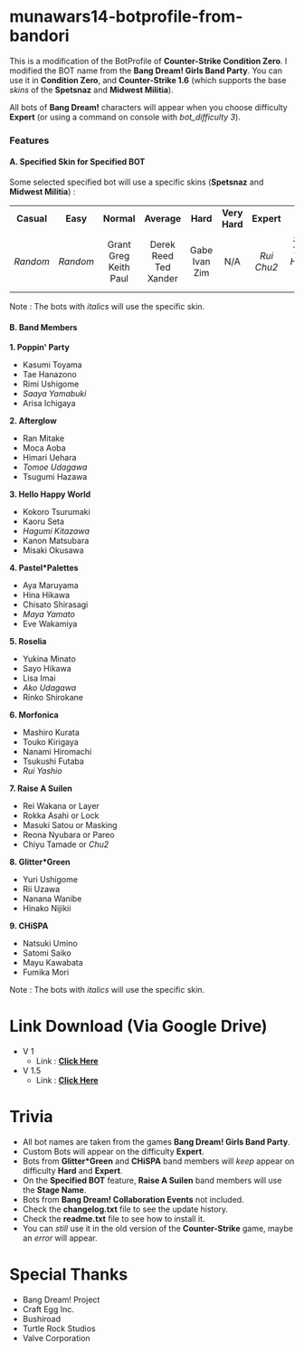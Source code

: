 # munawars14-botprofile-from-bandori
This is a modification of the BotProfile of <b>Counter-Strike Condition Zero</b>. I modified the BOT name from the <b>Bang Dream! Girls Band Party</b>. You can use it in <b>Condition Zero</b>, and <b>Counter-Strike 1.6</b> (which supports the base <i>skins</i> of the <b>Spetsnaz</b> and <b>Midwest Militia</b>).

All bots of <b>Bang Dream!</b> characters will appear when you choose difficulty <b>Expert</b> (or using a command on console with <i>bot_difficulty 3</i>).

<h3>Features</h3>
<h4>A. Specified Skin for Specified BOT</h4>

Some selected specified bot will use a specific skins (<b>Spetsnaz</b> and <b>Midwest Militia</b>) :
<table>
<tbody align="center">
<tr>
<td><b>Casual</b></td>
<td><b>Easy</b></td>
<td><b>Normal</b></td>
<td><b>Average</b></td>
<td><b>Hard</b></td>
<td><b>Very Hard</b></td>
<td><b>Expert</b></td>
<td><b>Elite</b></td>
</tr>
<tr>
<td><i>Random</i></td>
<td><i>Random</i></td>
<td>Grant<br>
Greg<br>
Keith<br>
Paul</td>
<td>Derek<br>
Reed<br>
Ted<br>
Xander</td>
<td>Gabe<br>
Ivan<br>
Zim</td>
<td>N/A</td>
<td><i>Rui<br>
Chu2</i></td>
<td><i>Saaya<br>
Tomoe<br>
Hagumi<br>
Maya<br>
Ako</i></td>
</tr>
</tbody>
</table>

Note : The bots with <i>italics</i> will use the specific skin.

<H4>B. Band Members</h4>

<B>1. Poppin' Party</b>
- Kasumi Toyama
- Tae Hanazono
- Rimi Ushigome
- <i>Saaya Yamabuki</i>
- Arisa Ichigaya

<B>2. Afterglow</b>
- Ran Mitake
- Moca Aoba
- Himari Uehara
- <i>Tomoe Udagawa</i>
- Tsugumi Hazawa

<B>3. Hello Happy World</b>
- Kokoro Tsurumaki
- Kaoru Seta
- <i>Hagumi Kitazawa</i>
- Kanon Matsubara
- Misaki Okusawa

<B>4. Pastel*Palettes</b>
- Aya Maruyama
- Hina Hikawa
- Chisato Shirasagi
- <i>Maya Yamato</i>
- Eve Wakamiya

<B>5. Roselia</b>
- Yukina Minato
- Sayo Hikawa
- Lisa Imai
- <i>Ako Udagawa</i>
- Rinko Shirokane

<B>6. Morfonica</b>
- Mashiro Kurata
- Touko Kirigaya
- Nanami Hiromachi
- Tsukushi Futaba
- <i>Rui Yashio</i>

<B>7. Raise A Suilen</b>
- Rei Wakana or Layer
- Rokka Asahi or Lock
- Masuki Satou or Masking
- Reona Nyubara or Pareo
- Chiyu Tamade or <i>Chu2</i>

<B>8. Glitter*Green</b>
- Yuri Ushigome
- Rii Uzawa
- Nanana Wanibe
- Hinako Nijikii

<B>9. CHiSPA</b>
- Natsuki Umino
- Satomi Saiko
- Mayu Kawabata
- Fumika Mori

Note : The bots with <i>italics</i> will use the specific skin.

# Link Download (Via Google Drive)
- V 1
  - Link : <a href="https://drive.google.com/file/d/1Zp5Ze8yjmU9jnmt9_w2pd2jiUbSTDGqu/view"><b>Click Here</b></a>
- V 1.5
  - Link : <a href="https://drive.google.com/file/d/1ougZSRr2utDY7HM8NJGhdSh6cKHYSUBe/view"><b>Click Here</b></a>

# Trivia
- All bot names are taken from the games <b>Bang Dream! Girls Band Party</b>.
- Custom Bots will appear on the difficulty <b>Expert</b>.
- Bots from <b>Glitter*Green</b> and <b>CHiSPA</b> band members will <i>keep</i> appear on difficulty <b>Hard</b> and <b>Expert</b>.
- On the <b>Specified BOT</b> feature, <b>Raise A Suilen</b> band members will use the <b>Stage Name</b>.
- Bots from <b>Bang Dream! Collaboration Events</b> not included.
- Check the <b>changelog.txt</b> file to see the update history.
- Check the <b>readme.txt</b> file to see how to install it.
- You can <i>still</i> use it in the old version of the <b>Counter-Strike</b> game, maybe an <i>error</i> will appear.

# Special Thanks
- Bang Dream! Project
- Craft Egg Inc.
- Bushiroad
- Turtle Rock Studios
- Valve Corporation
